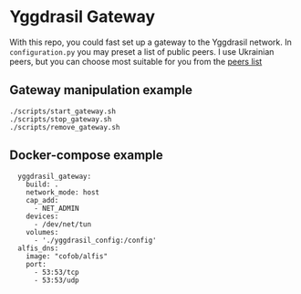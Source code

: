 # Yggdrasil Gateway

With this repo, you could fast set up a gateway to the Yggdrasil network. In `configuration.py` you may preset a list of public peers. I use Ukrainian peers, but you can choose most suitable for you from the [peers list](https://github.com/yggdrasil-network/public-peers)

## Gateway manipulation example

```
./scripts/start_gateway.sh
./scripts/stop_gateway.sh
./scripts/remove_gateway.sh
```

## Docker-compose example

```
  yggdrasil_gateway:
    build: .
    network_mode: host
    cap_add:
      - NET_ADMIN
    devices:
      - /dev/net/tun
    volumes:
      - './yggdrasil_config:/config'
  alfis_dns:
    image: "cofob/alfis"
    port:
      - 53:53/tcp
      - 53:53/udp
```

